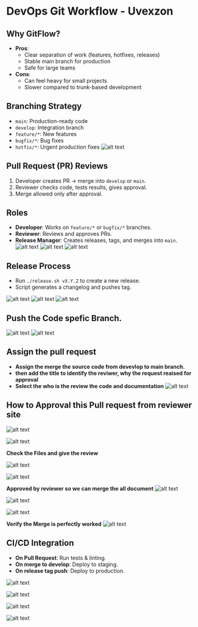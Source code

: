 # DevOps Git Workflow - Uvexzon

## Why GitFlow?
- **Pros**: 
  - Clear separation of work (features, hotfixes, releases)
  - Stable main branch for production
  - Safe for large teams
- **Cons**:
  - Can feel heavy for small projects
  - Slower compared to trunk-based development

## Branching Strategy
- `main`: Production-ready code
- `develop`: Integration branch
- `feature/*`: New features
- `bugfix/*`: Bug fixes
- `hotfix/*`: Urgent production fixes
![alt text](branch.png)

## Pull Request (PR) Reviews
1. Developer creates PR → merge into `develop` or `main`.
2. Reviewer checks code, tests results, gives approval.
3. Merge allowed only after approval.

## Roles
- **Developer**: Works on `feature/*` or `bugfix/*` branches.
- **Reviewer**: Reviews and approves PRs.
- **Release Manager**: Creates releases, tags, and merges into `main`.
![alt text](rule_Assign.png.png)
![alt text](assign_permission.png)
![alt text](image.png)

## Release Process
- Run `./release.sh vX.Y.Z` to create a new release.
- Script generates a changelog and pushes tag.

![alt text](image-1.png)
![alt text](run_script.png)
![alt text](image-2.png)

## Push the Code spefic Branch. 
![alt text](image-3.png)
![alt text](image-4.png)

## Assign the pull request 
- **Assign the merge the source code from devevlop to main branch.**
- **then add the title to identify the reviwer, why the request reaised for approval**
- **Select the who is the review the code and documentation**
![alt text](image-5.png)

## How to Approval this Pull request from reviewer site
![alt text](image-6.png)

![alt text](image-7.png)

**Check the Files and give the review**

![alt text](image-8.png)

![alt text](image-9.png)

**Approved by reviewer so we can merge the all document**
![alt text](image-10.png)

![alt text](image-11.png)

![alt text](image-12.png)

**Verify the Merge is perfectly worked**
![alt text](image-13.png)


## CI/CD Integration
- **On Pull Request**: Run tests & linting.
- **On merge to develop**: Deploy to staging.
- **On release tag push**: Deploy to production.

![alt text](image-14.png)

![alt text](image-15.png)

![alt text](image-16.png)

![alt text](image-17.png)



